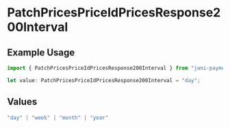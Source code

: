 # PatchPricesPriceIdPricesResponse200Interval

## Example Usage

```typescript
import { PatchPricesPriceIdPricesResponse200Interval } from "jani-payments/models/operations";

let value: PatchPricesPriceIdPricesResponse200Interval = "day";
```

## Values

```typescript
"day" | "week" | "month" | "year"
```